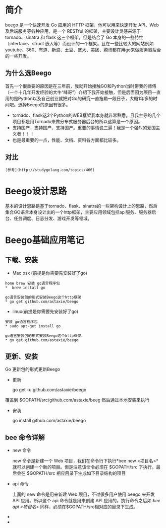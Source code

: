 # 简介

  beego 是一个快速开发 Go 应用的 HTTP 框架，他可以用来快速开发 API、Web 及后端服务等各种应用，是一个 RESTful 的框架，主要设计灵感来源于 tornado、sinatra 和 flask 这三个框架，但是结合了 Go 本身的一些特性（interface、struct 嵌入等）而设计的一个框架。且在一些比较大的网站例如youtube、360、有道、新浪、土豆、盛大、美团、腾讯都在用go来做服务器后台的一些开发。


## 为什么选Beego

  首先一个很重要的原因是在三年前，我就开始接触GO和Python当时带我的师傅（一个十几年开发经验的大牛“峰哥”）介绍下我开始接触，但是后面因为项目一直用的是Python以及自己创业就把对Go的研究一直拖勒一段日子，大概1年多的时间吧。选择Beego的原因有很多。
  * tornado、flask这2个Python的WEB框架我本身就非常熟悉，且我主导的几个项目都是用Tornado来做分布式服务器后台的所以这算是一个原因。
  * 支持国产，支持国产、支持国产。重要的事情说三遍！我是一个强烈的爱国主义者！！！
  * 也是最重要的一点，性能、文档、资料各方面都比较多。
  
## 对比

    [参考](http://studygolang.com/topics/466)
    
    
# Beego设计思路
  
  基本的设计思路是基于tornado、flask、sinatra的一些架构设计上的思路，然后集合GO语言本身设计出的一个http框架，主要应用领域包括api服务、服务器后台、任务调度、日志分发、游戏开发等领域。

# Beego基础应用笔记
  
## 下载、安装
  
  *  Mac osx (前提是你需要先安装好了go)
  
    home brew 安装 go语言程序包
    *  brew install go
    
    go语言安装包的形式安装Beego这个http框架
    * go get github.com/astaxie/beego
    
  *  linux(前提是你需要先安装好了go)
  
    安装 go语言程序包
    * sudo apt-get install go
    
    go语言安装包的形式安装Beego这个http框架
    * go get github.com/astaxie/beego

## 更新、安装
  Go 更新包的形式更新Beego
  * 更新

    go get -u github.com/astaxie/beego
    
  覆盖到 $GOPATH/src/github.com/astaxie/beeg 然后通过本地安装来执行
  * 安装
  
    go install  github.com/astaxie/beego   
  
## bee 命令详解

  * new 命令

    new 命令是新建一个 Web 项目，我们在命令行下执行*bee new <项目名>*就可以创建一个新的项目。但是注意该命令必须在 $GOPATH/src 下执行。最后会在 $GOPATH/src 相应目录下生成如下目录结构的项目  
  
  * api 命令 

    上面的 new 命令是用来新建 Web 项目，不过很多用户使用 beego 来开发 API 应用。所以这个 api 命令就是用来创建 API 应用的，执行命令之后如 *bee api <项目名>*  同样，必须在$GOPATH/src相对应的目录下生成。
    

    
  * 
  * 
  
  
  
  
  
  
  
  
  
  




